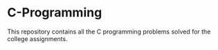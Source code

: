 # C-Programming
This repository contains all the C programming problems solved for the college assignments.

